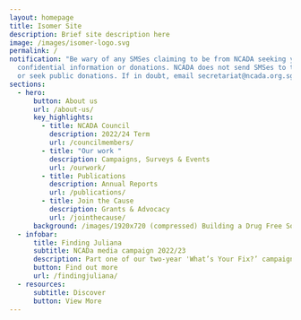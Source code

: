 ```yaml
---
layout: homepage
title: Isomer Site
description: Brief site description here
image: /images/isomer-logo.svg
permalink: /
notification: "Be wary of any SMSes claiming to be from NCADA seeking your
  confidential information or donations. NCADA does not send SMSes to the public
  or seek public donations. If in doubt, email secretariat@ncada.org.sg. "
sections:
  - hero:
      button: About us
      url: /about-us/
      key_highlights:
        - title: NCADA Council
          description: 2022/24 Term
          url: /councilmembers/
        - title: "Our work "
          description: Campaigns, Surveys & Events
          url: /ourwork/
        - title: Publications
          description: Annual Reports
          url: /publications/
        - title: Join the Cause
          description: Grants & Advocacy
          url: /jointhecause/
      background: /images/1920x720 (compressed) Building a Drug Free Society Banner.png
  - infobar:
      title: Finding Juliana
      subtitle: NCADa media campaign 2022/23
      description: Part one of our two-year 'What’s Your Fix?’ campaign.
      button: Find out more
      url: /findingjuliana/
  - resources:
      subtitle: Discover
      button: View More
---
```


